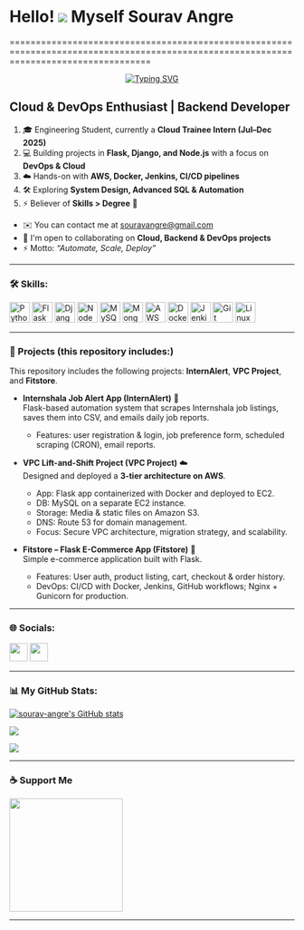 # Hello! ![](https://user-images.githubusercontent.com/18350557/176309783-0785949b-9127-417c-8b55-ab5a4333674e.gif) Myself **Sourav Angre**
=======================================================================================================================================

<p align="center">
  <a href="https://git.io/typing-svg">
    <img src="https://readme-typing-svg.herokuapp.com?font=Fira+Code&weight=600&size=26&pause=1000&color=1E90FF&center=true&vCenter=true&width=700&lines=Cloud+%26+DevOps+Enthusiast;Backend+Developer+%7C+Flask+%26+Django;InternAlert+%7C+VPC+Project+%7C+Fitstore;Automate+%E2%80%A2+Scale+%E2%80%A2+Deploy" alt="Typing SVG" />
  </a>
</p>

Cloud & DevOps Enthusiast | Backend Developer
-----------------------------------------------

1. 🎓 Engineering Student, currently a **Cloud Trainee Intern (Jul–Dec 2025)**  
2. 💻 Building projects in **Flask, Django, and Node.js** with a focus on **DevOps & Cloud**  
3. ☁️ Hands-on with **AWS, Docker, Jenkins, CI/CD pipelines**  
4. 🛠️ Exploring **System Design, Advanced SQL & Automation**  
5. ⚡ Believer of **Skills > Degree** 🚀

* ✉️  You can contact me at [souravangre@gmail.com](mailto:souravangre@gmail.com)  
* 🤝  I'm open to collaborating on **Cloud, Backend & DevOps projects**  
* ⚡  Motto: *“Automate, Scale, Deploy”*

--------------------------------------------------------------------------------------------------------------------------------------------------------

### 🛠️ Skills:

<p align="left">
<a href="https://www.python.org/" target="_blank" rel="noreferrer"><img src="https://raw.githubusercontent.com/danielcranney/readme-generator/main/public/icons/skills/python-colored.svg" width="36" height="36" alt="Python" /></a>
<a href="https://flask.palletsprojects.com/" target="_blank" rel="noreferrer"><img src="https://raw.githubusercontent.com/danielcranney/readme-generator/main/public/icons/skills/flask-colored-dark.svg" width="36" height="36" alt="Flask" /></a>
<a href="https://www.djangoproject.com/" target="_blank" rel="noreferrer"><img src="https://raw.githubusercontent.com/danielcranney/readme-generator/main/public/icons/skills/django-colored.svg" width="36" height="36" alt="Django" /></a>
<a href="https://nodejs.org/en/" target="_blank" rel="noreferrer"><img src="https://raw.githubusercontent.com/danielcranney/readme-generator/main/public/icons/skills/nodejs-colored.svg" width="36" height="36" alt="NodeJS" /></a>
<a href="https://www.mysql.com/" target="_blank" rel="noreferrer"><img src="https://raw.githubusercontent.com/danielcranney/readme-generator/main/public/icons/skills/mysql-colored.svg" width="36" height="36" alt="MySQL" /></a>
<a href="https://www.mongodb.com/" target="_blank" rel="noreferrer"><img src="https://raw.githubusercontent.com/danielcranney/readme-generator/main/public/icons/skills/mongodb-colored.svg" width="36" height="36" alt="MongoDB" /></a>
<a href="https://aws.amazon.com/" target="_blank" rel="noreferrer"><img src="https://raw.githubusercontent.com/danielcranney/readme-generator/main/public/icons/skills/amazonwebservices-colored.svg" width="36" height="36" alt="AWS" /></a>
<a href="https://www.docker.com/" target="_blank" rel="noreferrer"><img src="https://raw.githubusercontent.com/danielcranney/readme-generator/main/public/icons/skills/docker-colored.svg" width="36" height="36" alt="Docker" /></a>
<a href="https://www.jenkins.io/" target="_blank" rel="noreferrer"><img src="https://raw.githubusercontent.com/danielcranney/readme-generator/main/public/icons/skills/jenkins-colored.svg" width="36" height="36" alt="Jenkins" /></a>
<a href="https://git-scm.com/" target="_blank" rel="noreferrer"><img src="https://raw.githubusercontent.com/danielcranney/readme-generator/main/public/icons/skills/git-colored.svg" width="36" height="36" alt="Git" /></a>
<a href="https://www.linux.org/" target="_blank" rel="noreferrer"><img src="https://raw.githubusercontent.com/danielcranney/readme-generator/main/public/icons/skills/linux-colored.svg" width="36" height="36" alt="Linux" /></a>
</p>

-------------------------------------------------------------------------------------------------------------------------------------------------

### 📌 Projects (this repository includes:)
This repository includes the following projects: **InternAlert**, **VPC Project**, and **Fitstore**.

- **Internshala Job Alert App (InternAlert)** 📨  
  Flask-based automation system that scrapes Internshala job listings, saves them into CSV, and emails daily job reports.  
  - Features: user registration & login, job preference form, scheduled scraping (CRON), email reports.

- **VPC Lift-and-Shift Project (VPC Project)** ☁️  
  Designed and deployed a **3-tier architecture on AWS**.  
  - App: Flask app containerized with Docker and deployed to EC2.  
  - DB: MySQL on a separate EC2 instance.  
  - Storage: Media & static files on Amazon S3.  
  - DNS: Route 53 for domain management.  
  - Focus: Secure VPC architecture, migration strategy, and scalability.

- **Fitstore – Flask E-Commerce App (Fitstore)** 🛒  
  Simple e-commerce application built with Flask.  
  - Features: User auth, product listing, cart, checkout & order history.  
  - DevOps: CI/CD with Docker, Jenkins, GitHub workflows; Nginx + Gunicorn for production.

-------------------------------------------------------------------------------------------------------------------------------------------------

### 🌐 Socials:

<a href="https://www.linkedin.com/in/sourav-angre/" target="_blank" rel="noreferrer"><img src="https://raw.githubusercontent.com/danielcranney/readme-generator/main/public/icons/socials/linkedin.svg" width="32" height="32" /></a>
<a href="mailto:souravangre@gmail.com" target="_blank" rel="noreferrer"><img src="https://raw.githubusercontent.com/danielcranney/readme-generator/main/public/icons/socials/gmail.svg" width="32" height="32" /></a>

--------------------------------------------------------------------------------------------------------------------------------------------------

### 📊 My GitHub Stats:

<a href="http://www.github.com/sourav-angre"><img src="https://github-readme-stats.vercel.app/api?username=sourav-angre&show_icons=true&count_private=true&title_color=0891b2&text_color=ffffff&icon_color=0891b2&bg_color=1c1917&hide_border=true" alt="sourav-angre's GitHub stats" /></a>

<a href="http://www.github.com/sourav-angre"><img src="https://github-readme-streak-stats.herokuapp.com/?user=sourav-angre&stroke=ffffff&background=1c1917&ring=0891b2&fire=0891b2&currStreakNum=ffffff&currStreakLabel=0891b2&sideNums=ffffff&sideLabels=ffffff&dates=ffffff&hide_border=true" /></a>

[![](https://visitcount.itsvg.in/api?id=sourav-angre&icon=0&color=0)](https://visitcount.itsvg.in)

-----------------------------------------------------------------------------------------------------------------------------------------------------

### ☕ Support Me

<a href="https://www.buymeacoffee.com/souravangre"><img src="https://cdn.buymeacoffee.com/buttons/v2/default-yellow.png" width="200" /></a>

---
